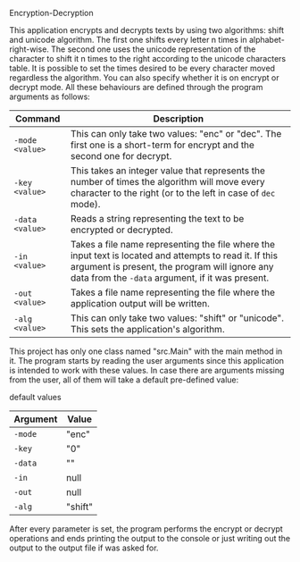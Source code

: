 Encryption-Decryption

This application encrypts and decrypts texts by using two algorithms: shift and unicode algorithm.
The first one shifts every letter n times in alphabet-right-wise. The second one uses the
unicode representation of the character to shift it n times to the right according to the unicode
characters table. It is possible to set the times desired to be every character moved regardless
the algorithm. You can also specify whether it is on encrypt or decrypt mode. All these behaviours
are defined through the program arguments as follows:

| Command         | Description                                                                                                                                                                                                  |
|-----------------|--------------------------------------------------------------------------------------------------------------------------------------------------------------------------------------------------------------|
| `-mode <value>` | This can only take two values: "enc" or "dec". The first one is a short-term for encrypt and the second one for decrypt.                                                                                     |
| `-key <value>`  | This takes an integer value that represents the number of times the algorithm will move every character to the right (or to the left in case of `dec` mode).                                                 |
| `-data <value>` | Reads a string representing the text to be encrypted or decrypted.                                                                                                                                           |
| `-in <value>`   | Takes a file name representing the file where the input text is located and attempts to read it. If this argument is present, the program will ignore any data from the `-data` argument, if it was present. |
| `-out <value>`  | Takes a file name representing the file where the application output will be written.                                                                                                                        |
| `-alg <value>`  | This can only take two values: "shift" or "unicode". This sets the application's algorithm.                                                                                                                  |


This project has only one class named "src.Main" with the main method in it. The program starts by
reading the user arguments since this application is intended to work with these values. In case there
are arguments missing from the user, all of them will take a default pre-defined value:

default values

| Argument | Value   |
|----------|---------|
| `-mode`  | "enc"   |
| `-key`   | "0"     |
| `-data`  | ""      |
| `-in`    | null    |
| `-out`   | null    |
| `-alg`   | "shift" |


After every parameter is set, the program performs the encrypt or decrypt operations and ends printing
the output to the console or just writing out the output to the output file if was asked for.
